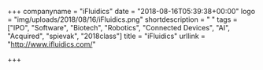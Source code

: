 +++
companyname = "iFluidics"
date = "2018-08-16T05:39:38+00:00"
logo = "img/uploads/2018/08/16/iFluidics.png"
shortdescription = " "
tags = ["IPO", "Software", "Biotech", "Robotics", "Connected Devices", "AI", "Acquired", "spievak", "2018class"]
title = "iFluidics"
urllink = "http://www.ifluidics.com/"

+++

